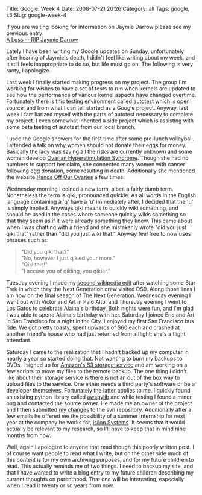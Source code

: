 Title: Google: Week 4
Date: 2008-07-21 20:26
Category: all
Tags: google, s3
Slug: google-week-4

If you are visiting looking for information on Jaymie Darrow please see
my previous entry:  
[A Loss -- RIP Jaymie Darrow][]

Lately I have been writing my Google updates on Sunday, unfortunately after
hearing of Jaymie's death, I didn't feel like writing about my week, and it
still feels inappropriate to do so, but life must go on.  The following is very
ranty, I apologize.

Last week I finally started making progress on my project. The group I'm
working for wishes to have a set of tests to run when kernels are updated to
see how the performance of various kernel aspects have changed
overtime. Fortunately there is this testing environment called [autotest][]
which is open source, and from what I can tell started as a Google
project. Anyway, last week I familiarized myself with the parts of autotest
necessary to complete my project. I even somewhat inherited a side project
which is assisting with some beta testing of autotest from our local branch.

I used the Google showers for the first time after some pre-lunch volleyball. I
attended a talk on why women should not donate their eggs for money. Basically
the lady was saying all the risks are currently unknown and some women develop
[Ovarian Hyperstimulation Syndrome][].  Though she had no numbers to support
her claim, she connected many women with cancer following egg donation, some
resulting in death.  Additionally she mentioned the website [Hands Off Our
Ovaries][] a few times.

Wednesday morning I coined a new term, albeit a fairly dumb term.  Nonetheless
the term is qiki, pronounced quickie. As all words in the English language
containing a 'q' have a 'u' immediately after, I decided that the 'u' is simply
implied. Anyways qiki means to quickly wiki something, and should be used in
the cases where someone quickly wikis something so that they seem as if it were
already something they knew. This came about when I was chatting with a friend
and she mistakenly wrote "did you just qiki that" rather than "did you just
wiki that."  Anyway feel free to now uses phrases such as:

> "Did you qiki that?"  
>  "No, however I just qikied your mom."  
>  "Qiki this!"  
>  "I accuse you of qikiing, you qikier."

Tuesday evening I made my [second wikipedia edit][] after watching some Star
Trek in which they the Next Generation crew visited DS9. Along those lines I am
now on the final season of The Next Generation.  Wednesday evening I went out
with Victor and Art in Palo Alto, and Thursday evening I went to Los Gatos to
celebrate Alaina's birthday.  Both nights were fun, and I'm glad I was able to
spend Alaina's birthday with her. Saturday I joined Eric and Art in San
Francisco for a night in the City. I enjoyed my first San Francisco bus
ride. We got pretty toasty, spent upwards of $60 each and crashed at another
friend's house who had just returned from a flight; she's a flight attendant.

Saturday I came to the realization that I hadn't backed up my computer in
nearly a year so started doing that. Not wanting to burn my backups to DVDs, I
signed up for [Amazon's S3 storage service][] and am working on a few scripts
to move my files to the remote backup. The one thing I didn't like about their
storage service is there is not an out of the box way to upload files to the
service. One either needs a third party's software or be a developer
themselves. Fortunately the latter applies to me. I quickly found an existing
python library called [awspylib][] and while testing I found a minor bug and
contacted the source owner. He made me an owner of the project and I then
submitted [my changes][] to the svn repository. Additionally after a few emails
he offered me the possibility of a summer internship for next year at the
company he works for, [Isilon Systems][]. It seems that it would actually be
relevant to my research, so I'll have to keep that in mind nine months from
now.

Well, again I apologize to anyone that read though this poorly written post. I
of course want people to read what I write, but on the other side much of this
content is for my own archiving purposes, and for my future children to
read. This actually reminds me of two things. I need to backup my site, and
that I have wanted to write a blog entry to my future children describing my
current thoughts on parenthood. That one will be interesting, especially when I
read it twenty or so years from now.

  [A Loss -- RIP Jaymie Darrow]: /2008/07/20/a-loss/
  [autotest]: http://test.kernel.org/autotest/Developer
  [Ovarian Hyperstimulation Syndrome]: http://en.wikipedia.org/wiki/Ovarian_hyperstimulation_syndrome
  [Hands Off Our Ovaries]: http://handsoffourovaries.com/
  [second wikipedia edit]: http://en.wikipedia.org/w/index.php?title=Miles_O%27Brien_(Star_Trek)&diff=prev&oldid=225958081
  [Amazon's S3 storage service]: http://www.amazon.com/gp/browse.html?node=16427261
  [awspylib]: http://code.google.com/p/awspylib/
  [my changes]: http://code.google.com/p/awspylib/source/detail?r=31
  [Isilon Systems]: http://www.isilon.com/
